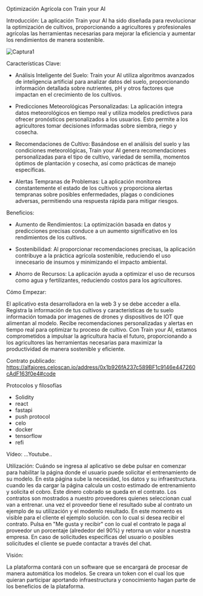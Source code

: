 Optimización Agrícola con Train your AI

Introducción:
La aplicación Train your AI ha sido diseñada para revolucionar la optimización de cultivos, proporcionando a agricultores y profesionales agrícolas las herramientas necesarias para mejorar la eficiencia y aumentar los rendimientos de manera sostenible.

![Captura1](https://github.com/LozanoJohan/train-your-ai-hackaton/raw/main/CAPTURE.png?raw=true)

Características Clave:

- Análisis Inteligente del Suelo: Train your AI utiliza algoritmos avanzados de inteligencia artificial para analizar datos del suelo, proporcionando información detallada sobre nutrientes, pH y otros factores que impactan en el crecimiento de los cultivos.

- Predicciones Meteorológicas Personalizadas: La aplicación integra datos meteorológicos en tiempo real y utiliza modelos predictivos para ofrecer pronósticos personalizados a los usuarios. Esto permite a los agricultores tomar decisiones informadas sobre siembra, riego y cosecha.

- Recomendaciones de Cultivo: Basándose en el análisis del suelo y las condiciones meteorológicas, Train your AI genera recomendaciones personalizadas para el tipo de cultivo, variedad de semilla, momentos óptimos de plantación y cosecha, así como prácticas de manejo específicas.

- Alertas Tempranas de Problemas: La aplicación monitorea constantemente el estado de los cultivos y proporciona alertas tempranas sobre posibles enfermedades, plagas o condiciones adversas, permitiendo una respuesta rápida para mitigar riesgos.

Beneficios:

- Aumento de Rendimientos: La optimización basada en datos y predicciones precisas conduce a un aumento significativo en los rendimientos de los cultivos.

- Sostenibilidad: Al proporcionar recomendaciones precisas, la aplicación contribuye a la práctica agrícola sostenible, reduciendo el uso innecesario de insumos y minimizando el impacto ambiental.

- Ahorro de Recursos: La aplicación ayuda a optimizar el uso de recursos como agua y fertilizantes, reduciendo costos para los agricultores.

Cómo Empezar:

El aplicativo esta desarrolladora en la web 3 y se debe acceder a ella.
Registra la información de tus cultivos y características de tu suelo información tomada por imagenes de drones y dispositivos de IOT que alimentan al modelo.
Recibe recomendaciones personalizadas y alertas en tiempo real para optimizar tu proceso de cultivo.
Con Train your AI, estamos comprometidos a impulsar la agricultura hacia el futuro, proporcionando a los agricultores las herramientas necesarias para maximizar la productividad de manera sostenible y eficiente.

Contrato publicado:  https://alfajores.celoscan.io/address/0x1b926fA237c589BF1c9146e447260cAdF163f0e4#code

Protocolos y filosofías
- Solidity
- react
- fastapi
- push protocol
- celo
- docker
- tensorflow
- refi

Vídeo:
...Youtube..

Utilización:
Cuándo se ingresa al aplicativo se debe pulsar en comenzar para habilitar la página donde el usuario puede solicitar el entrenamiento de su modelo.
En esta página sube la necesidad, los datos y su infraestructura. cuando les da cargar la página calcula un costo estimado de entrenamiento y solicita el cobro.
Este dinero cobrado se queda en el contrato.
Los contratos son mostrados a nuestro proveedores quienes seleccionan cual van a entrenar.
una vez el proveedor tiene el resultado sube al contrato un ejemplo de su utilización y el modemlo resultado.
En este momento es visible para el cliente el ejemplo solución. con lo cual si desea recibir el contrato. Pulsa en "Me gusta y recibir" con lo cual el contrato le paga al proveedor un porcentaje (alrededor del 90%) y retorna un valor a nuestra empresa.
En caso de solicitudes especificas del usuario o posibles solicitudes el cliente se puede contactar a través del chat.

Visión:

La plataforma contará con un software que se encargará de procesar de manera automática los modelos.
Se creara un token con el cual los que quieran participar aportando infraestructura y conocimiento hagan parte de los beneficios de la plataforma.
